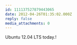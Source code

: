 ```yaml
---
id: 111137527879443065
date: 2012-04-26T01:35:02.000Z
reply: false
media_attachments: 0
---
```


Ubuntu 12.04 LTS today.!

